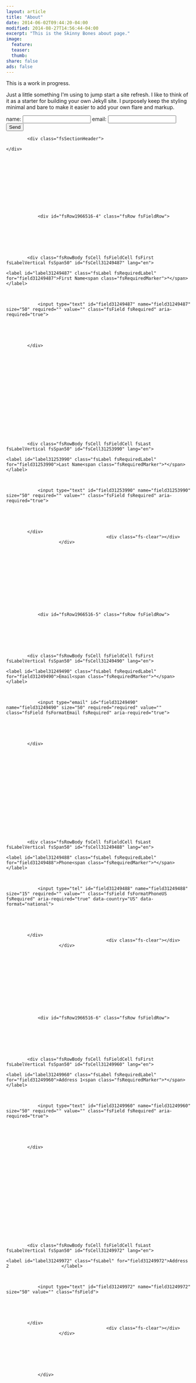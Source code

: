 ```yaml
---
layout: article
title: "About"
date: 2014-06-02T09:44:20-04:00
modified: 2014-08-27T14:56:44-04:00
excerpt: "This is the Skinny Bones about page."
image:
  feature:
  teaser:
  thumb:
share: false
ads: false
---
```


This is a work in progress.

Just a little something I'm using to jump start a site refresh. I like to think of it as a starter for building your own Jekyll site. I purposely keep the styling minimal and bare to make it easier to add your own flare and markup.

<form action="//formspree.io/info@eliteconceptsbychip.com"
      method="POST">
    name: <input type="text" name="name">
    email: <input type="email" name="_replyto">
    <input type="submit" value="Send">
</form>

<div class="fsSection fs2Col" id="fsSection31729761">
            
                                        
                                        
            <div class="fsSectionHeader">
        
    </div>
        
        
        
        
                        
            
            
                                        
                                        
                                        
            
                                                
                <div id="fsRow1966516-4" class="fsRow fsFieldRow">
            
                                        
            
            
            
            
                        
            <div class="fsRowBody fsCell fsFieldCell fsFirst fsLabelVertical fsSpan50" id="fsCell31249487" lang="en">
                                                                        <label id="label31249487" class="fsLabel fsRequiredLabel" for="field31249487">First Name<span class="fsRequiredMarker">*</span>                    </label>
                                    
                
                
                <input type="text" id="field31249487" name="field31249487" size="50" required="" value="" class="fsField fsRequired" aria-required="true">
                                                    
                
                
                
                
            </div>
            
        
    
        
        
                        
            
            
                                        
                                        
                                        
            
                                        
            
                                        
            
                                        
                        
            <div class="fsRowBody fsCell fsFieldCell fsLast fsLabelVertical fsSpan50" id="fsCell31253990" lang="en">
                                                                        <label id="label31253990" class="fsLabel fsRequiredLabel" for="field31253990">Last Name<span class="fsRequiredMarker">*</span>                    </label>
                                    
                
                
                <input type="text" id="field31253990" name="field31253990" size="50" required="" value="" class="fsField fsRequired" aria-required="true">
                                                    
                
                
                
                
            </div>
                                          <div class="fs-clear"></div>
                        </div>
            
        
        
        
        
                        
            
            
                                        
                                        
                                        
            
                                                
                <div id="fsRow1966516-5" class="fsRow fsFieldRow">
            
                                        
            
            
            
            
                        
            <div class="fsRowBody fsCell fsFieldCell fsFirst fsLabelVertical fsSpan50" id="fsCell31249490" lang="en">
                                                                        <label id="label31249490" class="fsLabel fsRequiredLabel" for="field31249490">Email<span class="fsRequiredMarker">*</span>                    </label>
                                    
                
                
                <input type="email" id="field31249490" name="field31249490" size="50" required="required" value="" class="fsField fsFormatEmail fsRequired" aria-required="true">
                                                    
                
                
                
                
            </div>
            
        
    
        
        
                        
            
            
                                        
                                        
                                        
            
                                        
            
                                        
            
                                        
                        
            <div class="fsRowBody fsCell fsFieldCell fsLast fsLabelVertical fsSpan50" id="fsCell31249488" lang="en">
                                                                        <label id="label31249488" class="fsLabel fsRequiredLabel" for="field31249488">Phone<span class="fsRequiredMarker">*</span>                    </label>
                                    
                
                
                <input type="tel" id="field31249488" name="field31249488" size="15" required="" value="" class="fsField fsFormatPhoneUS  fsRequired" aria-required="true" data-country="US" data-format="national">
                                                    
                
                
                
                
            </div>
                                          <div class="fs-clear"></div>
                        </div>
            
        
        
        
        
                        
            
            
                                        
                                        
                                        
            
                                                
                <div id="fsRow1966516-6" class="fsRow fsFieldRow">
            
                                        
            
            
            
            
                        
            <div class="fsRowBody fsCell fsFieldCell fsFirst fsLabelVertical fsSpan50" id="fsCell31249960" lang="en">
                                                                        <label id="label31249960" class="fsLabel fsRequiredLabel" for="field31249960">Address 1<span class="fsRequiredMarker">*</span>                    </label>
                                    
                
                
                <input type="text" id="field31249960" name="field31249960" size="50" required="" value="" class="fsField fsRequired" aria-required="true">
                                                    
                
                
                
                
            </div>
            
        
    
        
        
                        
            
            
                                        
                                        
                                        
            
                                        
            
                                        
            
                                        
                        
            <div class="fsRowBody fsCell fsFieldCell fsLast fsLabelVertical fsSpan50" id="fsCell31249972" lang="en">
                                                                        <label id="label31249972" class="fsLabel" for="field31249972">Address 2                    </label>
                                    
                
                
                <input type="text" id="field31249972" name="field31249972" size="50" value="" class="fsField">
                                                    
                
                
                
                
            </div>
                                          <div class="fs-clear"></div>
                        </div>
            
        
        
        
        
            
                                
                </div>

